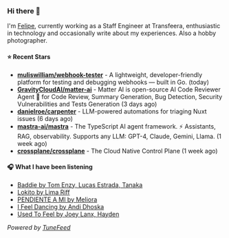 ### Hi there 👋

I'm [Felipe](https://felipevm.com), currently working as a Staff Engineer at Transfeera, enthusiastic in technology and occasionally write about my experiences. Also a hobby photographer.

#### ⭐ Recent Stars
- **[muliswilliam/webhook-tester](https://github.com/muliswilliam/webhook-tester)** - A lightweight, developer-friendly platform for testing and debugging webhooks — built in Go. (today)
- **[GravityCloudAI/matter-ai](https://github.com/GravityCloudAI/matter-ai)** - Matter AI is open-source AI Code Reviewer Agent 🤖 for Code Review, Summary Generation, Bug Detection, Security Vulnerabilities and Tests Generation (3 days ago)
- **[danielroe/carpenter](https://github.com/danielroe/carpenter)** - LLM-powered automations for triaging Nuxt issues (6 days ago)
- **[mastra-ai/mastra](https://github.com/mastra-ai/mastra)** - The TypeScript AI agent framework. ⚡ Assistants, RAG, observability. Supports any LLM: GPT-4, Claude, Gemini, Llama. (1 week ago)
- **[crossplane/crossplane](https://github.com/crossplane/crossplane)** - The Cloud Native Control Plane (1 week ago)

#### 🎧 What I have been listening
- [Baddie by Tom Enzy, Lucas Estrada, Tanaka](https://open.spotify.com/track/5KtlC6MvNXOBhpURrCWaiC)
- [Lokito by Lima Riff](https://open.spotify.com/track/1LEB33hOAUPyIaLso0PMFx)
- [PENDIENTE A MI by Meliora](https://open.spotify.com/track/1NvYIU2vb3Wi1j0B7S8LtG)
- [I Feel Dancing by Andi Dhoska](https://open.spotify.com/track/6u6uqgR1ZPcbT4d7THOvqF)
- [Used To Feel by Joey Lanx, Hayden](https://open.spotify.com/track/2XuuXl4spPGi7iJQ4yaLSk)

_Powered by [TuneFeed](https://tunefeed.app?ref=github.com)_

